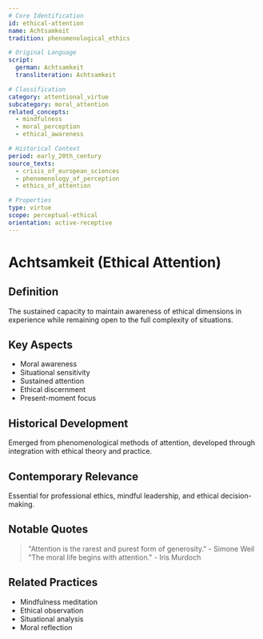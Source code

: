 ```yaml
---
# Core Identification
id: ethical-attention
name: Achtsamkeit
tradition: phenomenological_ethics

# Original Language
script:
  german: Achtsamkeit
  transliteration: Achtsamkeit

# Classification
category: attentional_virtue
subcategory: moral_attention
related_concepts:
  - mindfulness
  - moral_perception
  - ethical_awareness

# Historical Context
period: early_20th_century
source_texts:
  - crisis_of_european_sciences
  - phenomenology_of_perception
  - ethics_of_attention

# Properties
type: virtue
scope: perceptual-ethical
orientation: active-receptive
---
```


# Achtsamkeit (Ethical Attention)

## Definition
The sustained capacity to maintain awareness of ethical dimensions in experience while remaining open to the full complexity of situations.

## Key Aspects
- Moral awareness
- Situational sensitivity
- Sustained attention
- Ethical discernment
- Present-moment focus

## Historical Development
Emerged from phenomenological methods of attention, developed through integration with ethical theory and practice.

## Contemporary Relevance
Essential for professional ethics, mindful leadership, and ethical decision-making.

## Notable Quotes
> "Attention is the rarest and purest form of generosity." - Simone Weil
> "The moral life begins with attention." - Iris Murdoch

## Related Practices
- Mindfulness meditation
- Ethical observation
- Situational analysis
- Moral reflection